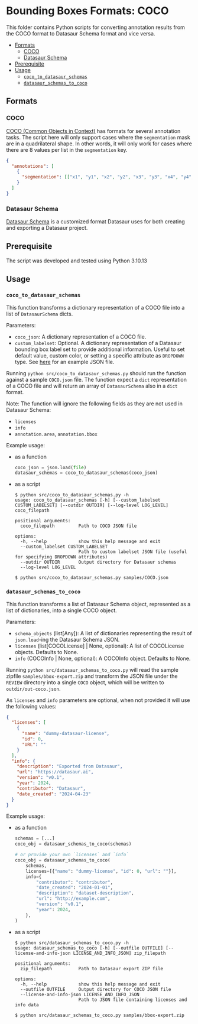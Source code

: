 # Bounding Boxes Formats: COCO 

This folder contains Python scripts for converting annotation results from the COCO format to Datasaur Schema format and vice versa. 

- [Formats](#formats)
  - [COCO](#coco)
  - [Datasaur Schema](#datasaur-schema)
- [Prerequisite](#prerequisite)
- [Usage](#usage)
  - [`coco_to_datasaur_schemas`](#coco_to_datasaur_schemas)
  - [`datasaur_schemas_to_coco`](#datasaur_schemas_to_coco)


## Formats

### COCO

[COCO (Common Objects in Context)](https://cocodataset.org/#home) has formats for several annotation tasks. 
The script here will only support cases where the `segmentation` mask are in a quadrilateral shape. 
In other words, it will only work for cases where there are 8 values per list in the `segmentation` key. 

```json
{
  "annotations": [
    {
      "segmentation": [["x1", "y1", "x2", "y2", "x3", "y3", "x4", "y4", "x5", "y5", "x6", "y6", "x7", "y7", "x8", "y8"]]
    }
  ]
}
```

### Datasaur Schema

[Datasaur Schema](https://docs.datasaur.ai/compatibility-and-updates/supported-formats#datasaur-schema-format) is a customized format Datasaur uses for both creating and exporting a Datasaur project. 


## Prerequisite

The script was developed and tested using Python 3.10.13

## Usage

### `coco_to_datasaur_schemas`

This function transforms a dictionary representation of a COCO file into a list of `DatasaurSchema` dicts.

Parameters: 
- `coco_json`: A dictionary representation of a COCO file.
- `custom_labelset`: Optional. A dictionary representation of a Datasaur bounding box label set to provide additional information. Useful to set default value, custom color, or setting a specific attribute as `DROPDOWN` type. See [here](./samples/custom-label-set.json) for an example JSON file.

Running `python src/coco_to_datasaur_schemas.py` should run the function against a sample `COCO.json` file. The function expect a `dict` representation of a COCO file and will return an array of `DatasaurSchema` also in a `dict` format. 

Note: The function will ignore the following fields as they are not used in Datasaur Schema: 
- `licenses`
- `info`
- `annotation.area`, `annotation.bbox`

Example usage: 
- as a function
  ```python
  coco_json = json.load(file)
  datasaur_schemas = coco_to_datasaur_schemas(coco_json)
  ```
- as a script
  ```
  $ python src/coco_to_datasaur_schemas.py -h
  usage: coco_to_datasaur_schemas [-h] [--custom_labelset CUSTOM_LABELSET] [--outdir OUTDIR] [--log-level LOG_LEVEL] coco_filepath

  positional arguments:
    coco_filepath         Path to COCO JSON file

  options:
    -h, --help            show this help message and exit
    --custom_labelset CUSTOM_LABELSET
                          Path to custom labelset JSON file (useful for specifying DROPDOWN attributes)
    --outdir OUTDIR       Output directory for Datasaur schemas
    --log-level LOG_LEVEL

  $ python src/coco_to_datasaur_schemas.py samples/COCO.json
  ```

### `datasaur_schemas_to_coco`

This function transforms a list of Datasaur Schema object, represented as a list of dictionaries, into a single COCO object.

Parameters:
- `schema_objects` (list[Any]): A list of dictionaries representing the result of `json.load`-ing the Datasaur Schema JSON.
- `licenses` (list[COCOLicense] | None, optional): A list of COCOLicense objects. Defaults to None.
- `info` (COCOInfo | None, optional): A COCOInfo object. Defaults to None.

Running `python src/datasaur_schemas_to_coco.py` will read the sample zipfile `samples/bbox-export.zip` and transform the JSON file under the `REVIEW` directory into a single `COCO` object, which will be written to `outdir/out-coco.json`. 

As `licenses` and `info` parameters are optional, when not provided it will use the following values: 

```json
{
  "licenses": [
    {
      "name": "dummy-datasaur-license", 
      "id": 0,
      "URL": ""
    }
  ],
  "info": {
    "description": "Exported from Datasaur",
    "url": "https://datasaur.ai",
    "version": "v0.1",
    "year": 2024,
    "contributor": "Datasaur",
    "date_created": "2024-04-23"
  }
}
```


Example usage:
- as a function
  ```python
  schemas = [...]
  coco_obj = datasaur_schemas_to_coco(schemas)

  # or provide your own `licenses` and `info`
  coco_obj = datasaur_schemas_to_coco(
      schemas,
      licenses=[{"name": "dummy-license", "id": 0, "url": ""}],
      info={
          "contributor": "contributor",
          "date_created": "2024-01-01",
          "description": "dataset-description",
          "url": "http://example.com",
          "version": "v0.1",
          "year": 2024,
      },
  )
  ```
- as a script
  ```
  $ python src/datasaur_schemas_to_coco.py -h
  usage: datasaur_schemas_to_coco [-h] [--outfile OUTFILE] [--license-and-info-json LICENSE_AND_INFO_JSON] zip_filepath

  positional arguments:
    zip_filepath          Path to Datasaur export ZIP file

  options:
    -h, --help            show this help message and exit
    --outfile OUTFILE     Output directory for COCO JSON file
    --license-and-info-json LICENSE_AND_INFO_JSON
                          Path to JSON file containing licenses and info data
  
  $ python src/datasaur_schemas_to_coco.py samples/bbox-export.zip
  ```

